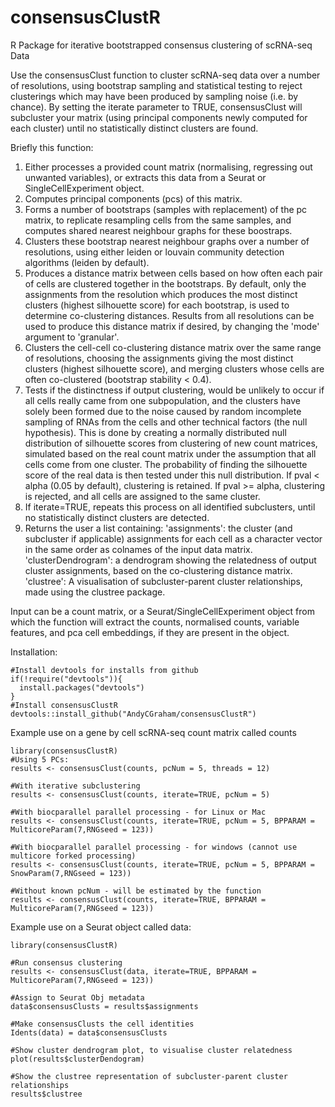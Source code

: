 # consensusClustR
R Package for iterative bootstrapped consensus clustering of scRNA-seq Data

Use the consensusClust function to cluster scRNA-seq data over a number of resolutions, using bootstrap sampling and statistical testing to reject clusterings which may have been produced by sampling noise (i.e. by chance). By setting the iterate parameter to TRUE, consensusClust will subcluster your matrix (using principal components newly computed for each cluster) until no statistically distinct clusters are found.

Briefly this function:
1) Either processes a provided count matrix (normalising, regressing out unwanted variables), or extracts this data from a Seurat or SingleCellExperiment object.
2) Computes principal components (pcs) of this matrix.
3) Forms a number of bootstraps (samples with replacement) of the pc matrix, to replicate resampling cells from the same samples, and computes shared nearest neighbour graphs for these boostraps.
4) Clusters these bootstrap nearest neighbour graphs over a number of resolutions, using either leiden or louvain community detection algorithms (leiden by default). 
5) Produces a distance matrix between cells based on how often each pair of cells are clustered together in the bootstraps. By default, only the assignments from the resolution which produces the most distinct clusters (highest silhouette score) for each bootstrap, is used to determine co-clustering distances. Results from all resolutions can be used to produce this distance matrix if desired, by changing the 'mode' argument to 'granular'. 
6) Clusters the cell-cell co-clustering distance matrix over the same range of resolutions, choosing the assignments giving the most distinct clusters (highest silhouette score), and merging clusters whose cells are often co-clustered (bootstrap stability < 0.4).
7) Tests if the distinctness if output clustering, would be unlikely to occur if all cells really came from one subpopulation, and the clusters have solely been formed due to the noise caused by random incomplete sampling of RNAs from the cells and other technical factors (the null hypothesis). This is done by creating a normally distributed null distribution of silhouette scores from clustering of new count matrices, simulated based on the real count matrix under the assumption that all cells come from one cluster. The probability of finding the silhouette score of the real data is then tested under this null distribution. If pval < alpha (0.05 by default), clustering is retained. If pval >= alpha, clustering is rejected, and all cells are assigned to the same cluster.
8) If iterate=TRUE, repeats this process on all identified subclusters, until no statistically distinct clusters are detected. 
9) Returns the user a list containing:
'assignments': the cluster (and subcluster if applicable) assignments for each cell as a character vector in the same order as colnames of the input data matrix.
'clusterDendrogram': a dendrogram showing the relatedness of output cluster assignments, based on the co-clustering distance matrix.
'clustree': A visualisation of subcluster-parent cluster relationships, made using the clustree package.

Input can be a count matrix, or a Seurat/SingleCellExperiment object from which the function will extract the counts, normalised counts, variable features, and pca cell embeddings, if they are present in the object.

Installation:
```
#Install devtools for installs from github 
if(!require("devtools")){
  install.packages("devtools")
}
#Install consensusClustR
devtools::install_github("AndyCGraham/consensusClustR")
```
  
Example use on a gene by cell scRNA-seq count matrix called counts
```
library(consensusClustR)
#Using 5 PCs:
results <- consensusClust(counts, pcNum = 5, threads = 12)

#With iterative subclustering
results <- consensusClust(counts, iterate=TRUE, pcNum = 5)

#With biocparallel parallel processing - for Linux or Mac
results <- consensusClust(counts, iterate=TRUE, pcNum = 5, BPPARAM = MulticoreParam(7,RNGseed = 123))

#With biocparallel parallel processing - for windows (cannot use multicore forked processing)
results <- consensusClust(counts, iterate=TRUE, pcNum = 5, BPPARAM = SnowParam(7,RNGseed = 123))

#Without known pcNum - will be estimated by the function
results <- consensusClust(counts, iterate=TRUE, BPPARAM = MulticoreParam(7,RNGseed = 123))
```
  
Example use on a Seurat object called data:
```
library(consensusClustR)

#Run consensus clustering
results <- consensusClust(data, iterate=TRUE, BPPARAM = MulticoreParam(7,RNGseed = 123))

#Assign to Seurat Obj metadata
data$consensusClusts = results$assignments

#Make consensusClusts the cell identities
Idents(data) = data$consensusClusts

#Show cluster dendrogram plot, to visualise cluster relatedness
plot(results$clusterDendogram)

#Show the clustree representation of subcluster-parent cluster relationships
results$clustree
```
